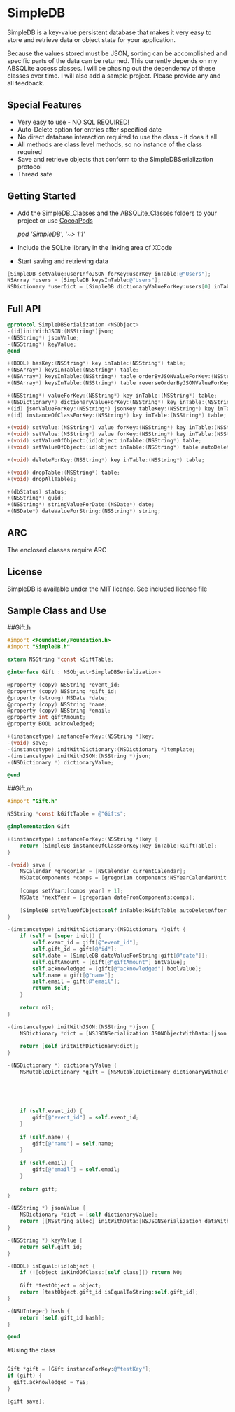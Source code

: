 SimpleDB
========

SimpleDB is a key-value persistent database that makes it very easy to store and retrieve data or object state for your application.

Because the values stored must be JSON, sorting can be accomplished and specific parts of the data can be returned. This currently depends on my ABSQLite access classes. I will be phasing out the dependency of these classes over time. I will also add a sample project. Please provide any and all feedback.

## Special Features
- Very easy to use - NO SQL REQUIRED!
- Auto-Delete option for entries after specified date
- No direct database interaction required to use the class - it does it all
- All methods are class level methods, so no instance of the class required
- Save and retrieve objects that conform to the SimpleDBSerialization protocol
- Thread safe

## Getting Started
- Add the SimpleDB_Classes and the ABSQLite_Classes folders to your project
	or use [CocoaPods](http://cocoapods.org)
	
	*pod 'SimpleDB', '~> 1.1'*

- Include the SQLite library in the linking area of XCode
- Start saving and retrieving data

``` objective-c
[SimpleDB setValue:userInfoJSON forKey:userKey inTable:@"Users"];
NSArray *users = [SimpleDB keysInTable:@"Users"];
NSDictionary *userDict = [SimpleDB dictionaryValueForKey:users[0] inTable:@"Users"];
```

## Full API
``` objective-c
@protocol SimpleDBSerialization <NSObject>
-(id)initWithJSON:(NSString*)json;
-(NSString*) jsonValue;
-(NSString*) keyValue;
@end

+(BOOL) hasKey:(NSString*) key inTable:(NSString*) table;
+(NSArray*) keysInTable:(NSString*) table;
+(NSArray*) keysInTable:(NSString*) table orderByJSONValueForKey:(NSString*)jsonOrderKey passingTest:(BOOL (^)(NSString* key, NSString* value, NSDate* dateAdded, NSDate* dateModified));
+(NSArray*) keysInTable:(NSString*) table reverseOrderByJSONValueForKey:(NSString*)jsonOrderKey passingTest:(BOOL (^)(NSString* key, NSString* value, NSDate* dateAdded, NSDate* dateModified));

+(NSString*) valueForKey:(NSString*) key inTable:(NSString*) table;
+(NSDictionary*) dictionaryValueForKey:(NSString*) key inTable:(NSString*) table;
+(id) jsonValueForKey:(NSString*) jsonKey tableKey:(NSString*) key inTable:(NSString*) table;
+(id) instanceOfClassForKey:(NSString*) key inTable:(NSString*) table;

+(void) setValue:(NSString*) value forKey:(NSString*) key inTable:(NSString*) table;
+(void) setValue:(NSString*) value forKey:(NSString*) key inTable:(NSString*) table autoDeleteAfter:(NSDate*) date;
+(void) setValueOfObject:(id)object inTable:(NSString*) table;
+(void) setValueOfObject:(id)object inTable:(NSString*) table autoDeleteAfter:(NSDate*) date;

+(void) deleteForKey:(NSString*) key inTable:(NSString*) table;

+(void) dropTable:(NSString*) table;
+(void) dropAllTables;

+(dbStatus) status;
+(NSString*) guid;
+(NSString*) stringValueForDate:(NSDate*) date;
+(NSDate*) dateValueForString:(NSString*) string;

```

## ARC
The enclosed classes require ARC

## License

SimpleDB is available under the MIT license. See included license file

## Sample Class and Use

##Gift.h
``` objective-c
#import <Foundation/Foundation.h>
#import "SimpleDB.h"

extern NSString *const kGiftTable;

@interface Gift : NSObject<SimpleDBSerialization>

@property (copy) NSString *event_id;
@property (copy) NSString *gift_id;
@property (strong) NSDate *date;
@property (copy) NSString *name;
@property (copy) NSString *email;
@property int giftAmount;
@property BOOL acknowledged;

+(instancetype) instanceForKey:(NSString *)key;
-(void) save;
-(instancetype) initWithDictionary:(NSDictionary *)template;
-(instancetype) initWithJSON:(NSString *)json;
-(NSDictionary *) dictionaryValue;

@end
```


##Gift.m
``` objective-c
#import "Gift.h"

NSString *const kGiftTable = @"Gifts";

@implementation Gift

+(instancetype) instanceForKey:(NSString *)key {
	return [SimpleDB instanceOfClassForKey:key inTable:kGiftTable];
}

-(void) save {
	NSCalendar *gregorian = [NSCalendar currentCalendar];
	NSDateComponents *comps = [gregorian components:NSYearCalendarUnit | NSMonthCalendarUnit | NSDayCalendarUnit fromDate:[NSDate date]];
    
	[comps setYear:[comps year] + 1];
	NSDate *nextYear = [gregorian dateFromComponents:comps];
    
	[SimpleDB setValueOfObject:self inTable:kGiftTable autoDeleteAfter:nextYear];
}

-(instancetype) initWithDictionary:(NSDictionary *)gift {
	if (self = [super init]) {
		self.event_id = gift[@"event_id"];
		self.gift_id = gift[@"id"];
        self.date = [SimpleDB dateValueForString:gift[@"date"]];
		self.giftAmount = [gift[@"giftAmount"] intValue];
		self.acknowledged = [gift[@"acknowledged"] boolValue];
		self.name = gift[@"name"];
		self.email = gift[@"email"];
		return self;
	}
    
	return nil;
}

-(instancetype) initWithJSON:(NSString *)json {
	NSDictionary *dict = [NSJSONSerialization JSONObjectWithData:[json dataValue] options:0 error:NULL];
    
	return [self initWithDictionary:dict];
}

-(NSDictionary *) dictionaryValue {
	NSMutableDictionary *gift = [NSMutableDictionary dictionaryWithDictionary:@{ @"id": self.gift_id
	                                                                             , @"date": [SimpleDB stringValueForDate:self.date]
	                                                                             , @"recognitionName": self.recognitionName
	                                                                             , @"giftAmount": @(self.giftAmount)
	                                                                             , @"acknowledged": (self.acknowledged ? @"YES" : @"NO") }];
    
	if (self.event_id) {
		gift[@"event_id"] = self.event_id;
	}
    
	if (self.name) {
		gift[@"name"] = self.name;
	}
    
	if (self.email) {
		gift[@"email"] = self.email;
	}
    
	return gift;
}

-(NSString *) jsonValue {
	NSDictionary *dict = [self dictionaryValue];    
	return [[NSString alloc] initWithData:[NSJSONSerialization dataWithJSONObject:dict options:0 error:NULL] encoding:NSUTF8StringEncoding];
}

-(NSString *) keyValue {
	return self.gift_id;
}

-(BOOL) isEqual:(id)object {
	if (![object isKindOfClass:[self class]]) return NO;
    
	Gift *testObject = object;
	return [testObject.gift_id isEqualToString:self.gift_id];
}

-(NSUInteger) hash {
	return [self.gift_id hash];
}

@end
```

#Using the class
``` objective-c

Gift *gift = [Gift instanceForKey:@"testKey"];
if (gift) {
  gift.acknowledged = YES;
}

[gift save];
